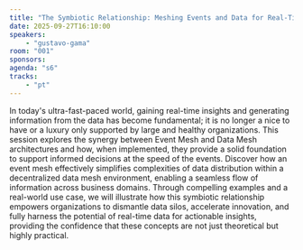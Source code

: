 ```yaml
---
title: "The Symbiotic Relationship: Meshing Events and Data for Real-Time Insights"
date: 2025-09-27T16:10:00
speakers:
    - "gustavo-gama"
room: "001"
sponsors: 
agenda: "s6"
tracks:
    - "pt"
---
```


In today's ultra-fast-paced world, gaining real-time insights and generating information from the data has become fundamental; it is no longer a nice to have or a luxury only supported by large and healthy organizations. This session explores the synergy between Event Mesh and Data Mesh architectures and how, when implemented, they provide a solid foundation to support informed decisions at the speed of the events.
Discover how an event mesh effectively simplifies complexities of data distribution within a decentralized data mesh environment, enabling a seamless flow of information across business domains.
Through compelling examples and a real-world use case, we will illustrate how this symbiotic relationship empowers organizations to dismantle data silos, accelerate innovation, and fully harness the potential of real-time data for actionable insights, providing the confidence that these concepts are not just theoretical but highly practical.